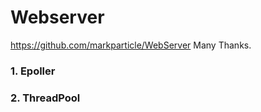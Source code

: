 # Webserver
https://github.com/markparticle/WebServer
Many Thanks.

### 1. Epoller

### 2. ThreadPool

